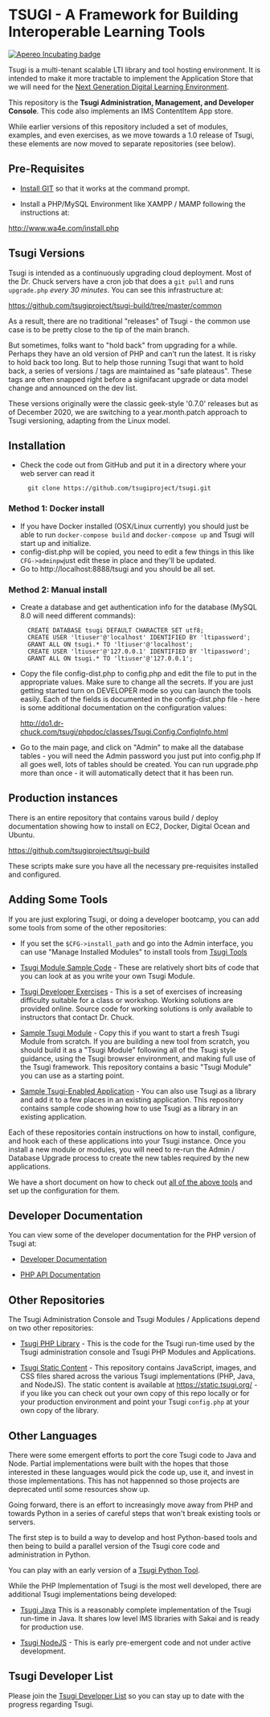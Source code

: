 # TSUGI - A Framework for Building Interoperable Learning Tools

[![Apereo Incubating badge](https://img.shields.io/badge/apereo-incubating-blue.svg?logo=data%3Aimage%2Fpng%3Bbase64%2CiVBORw0KGgoAAAANSUhEUgAAAA4AAAAOCAYAAAAfSC3RAAAABmJLR0QA%2FwD%2FAP%2BgvaeTAAAACXBIWXMAAAsTAAALEwEAmpwYAAAAB3RJTUUH4QUTEi0ybN9p9wAAAiVJREFUKM9lkstLlGEUxn%2Fv%2B31joou0GTFKyswkKrrYdaEQ4cZAy4VQUS2iqH%2BrdUSNYmK0EM3IkjaChnmZKR0dHS0vpN%2FMe97TIqfMDpzN4XkeDg8%2Fw45R1XNAu%2Fe%2BGTgAqLX2KzAQRVGytLR0jN2jqo9FZFRVvfded66KehH5oKr3dpueiMiK915FRBeXcjo9k9K5zLz%2B3Nz8EyAqX51zdwGMqp738NSonlxf36Cn7zX9b4eYX8gSBAE1Bw9wpLaW%2BL5KWluukYjH31tr71vv%2FU0LJ5xzdL3q5dmLJK7gON5wjEQizsTkFMmeXkbHxtHfD14WkbYQaFZVMzk1zfDHERrPnqGz4wZ1tYfJ5%2FPMLOYYW16ltrqKRDyOMcYATXa7PRayixSc4%2FKFRhrqjxKGIWVlZVQkqpg1pYyvR%2BTFF2s5FFprVVXBAAqq%2F7a9uPKd1NomeTX4HXfrvZ8D2F9dTSwWMjwywueJLxQKBdLfZunue0Mqt8qPyMHf0HRorR0ArtbX1Zkrly7yPNnN1EyafZUVZLJZxjNLlHc%2BIlOxly0RyktC770fDIGX3vuOMAxOt19vJQxD%2BgeHmE6liMVKuNPawlZ9DWu2hG8bW1Tuib0LgqCrCMBDEckWAVjKLetMOq2ZhQV1zulGVFAnohv5wrSq3tpNzwMR%2BSQi%2FyEnIl5Ehpxzt4t6s9McRdGpIChpM8Y3ATXbkKdEZDAIgqQxZrKo%2FQUk5F9Xr20TrQAAAABJRU5ErkJggg%3D%3D)](https://www.apereo.org/content/projects-currently-incubation)

Tsugi is a multi-tenant scalable LTI library and tool hosting environment.
It is intended to make it more tractable to implement the Application Store
that we will need for the [
Next Generation Digital Learning Environment](http://www.ngdle.org).

This repository is the **Tsugi Administration, Management, and Developer
Console**.  This code also implements an IMS ContentItem App store.

While earlier versions of this repository included a set of modules, examples,
and even exercises, as we move towards a 1.0 release of Tsugi, these elements
are now moved to separate repositories (see below).

## Pre-Requisites

* [Install GIT](https://www.tsugi.org/md/GITHUB.md) so that it works at the command prompt.

* Install a PHP/MySQL Environment like XAMPP / MAMP following the
instructions at:

http://www.wa4e.com/install.php

## Tsugi Versions

Tsugi is intended as a continuously upgrading cloud deployment.  Most of the Dr. Chuck
servers have a cron job that does a `git pull` and runs `upgrade.php` *every 30 minutes*.
You can see this infrastructure at:

https://github.com/tsugiproject/tsugi-build/tree/master/common

As a result, there are no traditional "releases" of Tsugi - the common use case is to
be pretty close to the tip of the main branch.

But sometimes, folks want to "hold back" from upgrading for a while.  Perhaps they have an old
version of PHP and can't run the latest.  It is risky to hold back too long.  But to help those
running Tsugi that want to hold back, a series of versions / tags are maintained as "safe
plateaus".  These tags are often snapped right before a signifacant upgrade or data model change
and announced on the dev list.

These versions originally were the classic geek-style '0.7.0' releases but as of
December 2020, we are switching to a year.month.patch approach to Tsugi versioning, adapting from
the Linux model.

## Installation

* Check the code out from GitHub and put it in a directory where
your web server can read it

        git clone https://github.com/tsugiproject/tsugi.git

### Method 1: Docker install

* If you have Docker installed (OSX/Linux currently) you should just be able to run `docker-compose build` and `docker-compose up` and Tsugi will start up and initialize.
* config-dist.php will be copied, you need to edit a few things in this like `CFG->adminpw`just edit these in place and they'll be updated.
* Go to http://localhost:8888/tsugi and you should be all set.

### Method 2: Manual install 
* Create a database and get authentication info for the database (MySQL 8.0
will need different commands):

        CREATE DATABASE tsugi DEFAULT CHARACTER SET utf8;
        CREATE USER 'ltiuser'@'localhost' IDENTIFIED BY 'ltipassword';
        GRANT ALL ON tsugi.* TO 'ltiuser'@'localhost';
        CREATE USER 'ltiuser'@'127.0.0.1' IDENTIFIED BY 'ltipassword';
        GRANT ALL ON tsugi.* TO 'ltiuser'@'127.0.0.1';

* Copy the file config-dist.php to config.php and edit the file
to put in the appropriate values.  Make sure to change all the secrets.
If you are just getting started turn on DEVELOPER mode so you can launch
the tools easily.  Each of the fields is documented in the config-dist.php
file - here is some additional documentation on the configuration values:

    http://do1.dr-chuck.com/tsugi/phpdoc/classes/Tsugi.Config.ConfigInfo.html

* Go to the main page, and click on "Admin" to make all the database
tables - you will need the Admin password you just put into config.php
If all goes well, lots of tables should be created.  You can run upgrade.php
more than once - it will automatically detect that it has been run.

## Production instances

There is an entire repository that contains varous build / deploy documentation
showing how to install on EC2, Docker, Digital Ocean and Ubuntu.

https://github.com/tsugiproject/tsugi-build

These scripts make sure you have all the necessary pre-requisites installed and
configured.

## Adding Some Tools

If you are just exploring Tsugi, or doing a developer bootcamp, you can add some tools
from some of the other repositories:

* If you set the `$CFG->install_path` and go into the Admin interface, you can
use "Manage Installed Modules" to install tools from [Tsugi Tools](https://github.com/tsugitools)

* [Tsugi Module Sample Code](https://github.com/tsugiproject/tsugi-php-samples) - These
are relatively short bits of code that you can look at as you write your
own Tsugi Module.

* [Tsugi Developer Exercises](https://github.com/tsugiproject/tsugi-php-exercises) - This
is a set of exercises of increasing difficulty suitable for a class or
workshop.  Working solutions are provided online.  Source code for working solutions
is only available to instructors that contact Dr. Chuck.

* [Sample Tsugi Module](https://github.com/tsugiproject/tsugi-php-module) - Copy
this if you want to start a fresh Tsugi Module from scratch.  If you are building
a new tool from scratch, you should build it as a "Tsugi Module" following all
of the Tsugi style guidance, using the Tsugi browser environment, and making
full use of the Tsugi framework. This repository contains a basic
"Tsugi Module" you can use as a starting point.

* [Sample Tsugi-Enabled Application](https://github.com/tsugiproject/tsugi-php-standalone) - You
can also use Tsugi as a library and add it to a few places in an existing application.
This repository contains sample code showing how to use Tsugi as a library in an existing
application.

Each of these repositories contain instructions on how to install, configure, and hook
each of these applications into your Tsugi instance.  Once you install a new module or
modules, you will need to re-run the Admin / Database Upgrade process to create
the new tables required by the new applications.

We have a short document on how to check out
[all of the above tools](docs/CHECKOUT_ALL.md)
and set up the configuration for them.

## Developer Documentation

You can view some of the developer documentation for the PHP version of Tsugi at:

* [Developer Documentation](docs/README.md)

* [PHP API Documentation](http://do1.dr-chuck.com/tsugi/phpdoc/)

## Other Repositories

The Tsugi Administration Console and Tsugi Modules / Applications depend on two other
repositories:

* [Tsugi PHP Library](https://github.com/tsugiproject/tsugi-php) - This is the code for the
Tsugi run-time used by the Tsugi administration console and Tsugi PHP Modules
and Applications.

* [Tsugi Static Content](https://github.com/tsugiproject/tsugi-static) - This repository contains
JavaScript, images, and CSS files shared across the various Tsugi implementations
(PHP, Java, and NodeJS).  The static content is available at
https://static.tsugi.org/ - if you like you can check out your own copy
of this repo locally or for your production environment and point your Tsugi `config.php`
at your own copy of the library.

## Other Languages

There were some emergent efforts to port the core Tsugi code to Java and Node.  Partial implementations
were built with the hopes that those interested in these languages would pick the code up, use it,
and invest in those implementations.  This has not happenned so those projects are deprecated
until some resources show up.

Going forward, there is an effort to increasingly move away from PHP and towards Python in a series of careful
steps that won't break existing tools or servers.

The first step is to build a way to develop and host Python-based tools and then being to build a 
parallel version of the Tsugi core code and administration in Python.

You can play with an early version of a [Tsugi Python Tool](https://www.tsugi.org/django_sakai.txt).

While the PHP Implementation of Tsugi is the most well developed, there are additional
Tsugi implementations being developed:

* [Tsugi Java](https://github.com/tsugiproject/tsugi-java-servlet) This is a reasonably complete
implementation of the Tsugi run-time in Java.  It shares low level IMS libraries with
Sakai and is ready for production use.

* [Tsugi NodeJS](https://github.com/tsugiproject/tsugi-node-sample) - This is early
pre-emergent code and not under active development.

## Tsugi Developer List

Please join the
[Tsugi Developer List](https://groups.google.com/a/apereo.org/forum/#!forum/tsugi-dev)
so you can stay up to date with the progress regarding Tsugi.


